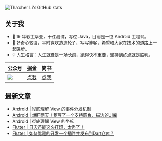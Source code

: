 ![Thatcher Li's GitHub stats](https://github-readme-stats.vercel.app/api?username=liqvip&count_private=true&show_icons=true&theme=flag-india)

## 关于我
- 👦 19 年软工毕业，干过测试，写过 Java，目前是一位 Android 工程师。
- 💙 好奇心较强，平时喜欢造造轮子，写写博客，希望和大家在技术的道路上一起进步。
- 💡 人生格言：人生就像是一场长跑，跑得快不重要，坚持到终点就是胜利。

公众号 | 掘金 | 简书
------|----- |-----
![](http://img.blogss.cn/myBlog/20220224102915071.jpg) | [点我](https://juejin.cn/user/352261342536647/posts) | [点我](https://www.jianshu.com/u/a5044483e6f3) | [点我](https://www.jianshu.com/u/a5044483e6f3)

## 最新文章

- [Android | 彻底理解 View 的事件分发机制](https://juejin.cn/post/7067698735874539527)
- [Android | 爆肝两天！我写了一个支持圆角、描边的UI库](https://juejin.cn/post/7042468847466577957)
- [Android | 彻底理解 View 的坐标](https://juejin.cn/post/7037320714935861284)
- [Flutter | 日志还能这么打印，太秀了！](https://juejin.cn/post/6963128547837739015)
- [Flutter | 如何优雅的开发一个插件并发布到Dart仓库？](https://juejin.cn/post/6961565875035963399)

